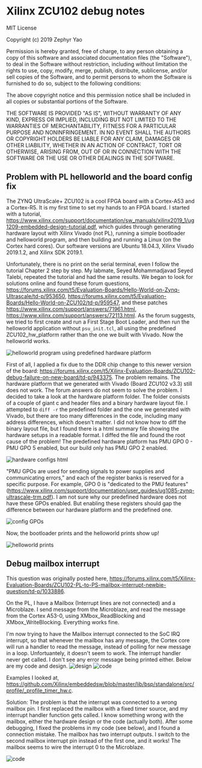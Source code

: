 # Xilinx ZCU102 debug notes

MIT License

Copyright (c) 2019 Zephyr Yao

Permission is hereby granted, free of charge, to any person obtaining a copy
of this software and associated documentation files (the "Software"), to deal
in the Software without restriction, including without limitation the rights
to use, copy, modify, merge, publish, distribute, sublicense, and/or sell
copies of the Software, and to permit persons to whom the Software is
furnished to do so, subject to the following conditions:

The above copyright notice and this permission notice shall be included in all
copies or substantial portions of the Software.

THE SOFTWARE IS PROVIDED "AS IS", WITHOUT WARRANTY OF ANY KIND, EXPRESS OR
IMPLIED, INCLUDING BUT NOT LIMITED TO THE WARRANTIES OF MERCHANTABILITY,
FITNESS FOR A PARTICULAR PURPOSE AND NONINFRINGEMENT. IN NO EVENT SHALL THE
AUTHORS OR COPYRIGHT HOLDERS BE LIABLE FOR ANY CLAIM, DAMAGES OR OTHER
LIABILITY, WHETHER IN AN ACTION OF CONTRACT, TORT OR OTHERWISE, ARISING FROM,
OUT OF OR IN CONNECTION WITH THE SOFTWARE OR THE USE OR OTHER DEALINGS IN THE
SOFTWARE.

## Problem with PL helloworld and the board config fix

The ZYNQ UltraScale+ ZCU102 is a cool FPGA board with a Cortex-A53 and a Cortex-R5. It is my first time to set my hands to an FPGA board. I started with a tutorial, https://www.xilinx.com/support/documentation/sw_manuals/xilinx2019_1/ug1209-embedded-design-tutorial.pdf, which guides through generating hardware layout with Xilinx Vivado (not PL), running a simple bootloader and helloworld program, and then building and running a Linux (on the Cortex hard cores). Our software versions are Ubuntu 18.04.3, Xilinx Vivado 2019.1.2, and Xilinx SDK 2019.1.

Unfortunately, there is no print on the serial terminal, even I follow the tutorial Chapter 2 step by step. My labmate, Seyed Mohammadjavad Seyed Talebi, repeated the tutorial and had the same results. We began to look for solutions online and found these forum questions, https://forums.xilinx.com/t5/Evaluation-Boards/Hello-World-on-Zynq-Ultrascale/td-p/953650, https://forums.xilinx.com/t5/Evaluation-Boards/Hello-World-on-ZCU102/td-p/959547, and these patches https://www.xilinx.com/support/answers/71961.html, https://www.xilinx.com/support/answers/72113.html. As the forum suggests, we tried to first create and run a First Stage Boot Loader, and then run the helloworld application without `psu_init.tcl`, all using the predefined ZCU102_hw_platform rather than the one we built with Vivado. Now the helloworld works.

![helloworld program using predefined hardware platform](./pic2.png)

First of all, I applied a fix due to the DDR chip change to this newer version of the board: https://forums.xilinx.com/t5/Xilinx-Evaluation-Boards/ZCU102-debug-failure-on-new-board/td-p/943375. The problem remains. The hardware platform that we generated with Vivado (Board ZCU102 v3.3) still does not work. The forum answers do not seem to solve the problem. I decided to take a look at the hardware platform folder. The folder consists of a couple of giant c and header files and a binary hardware layout file. I attempted to `diff -r` the predefined folder and the one we generated with Vivado, but there are too many differences in the code, including many address differences, which doesn't matter. I did not know how to diff the binary layout file, but I found there is a html summary file showing the hardware setups in a readable format. I diffed the file and found the root cause of the problem! The predefined hardware platform has PMU GPO 0 - PMU GPO 5 enabled, but our build only has PMU GPO 2 enabled. 

![hardware configs html](./pic3.png)

"PMU GPOs are used for sending signals to power supplies and communicating errors," and each of the register banks is reserved for a specific purpose. For example, GPO 0 is "dedicated to the PMU features" (https://www.xilinx.com/support/documentation/user_guides/ug1085-zynq-ultrascale-trm.pdf). I am not sure why our predefined hardware does not have these GPOs enabled. But enabling these registers should gap the difference between our hardware platform and the predefined one.

![config GPOs](./pic4.png)

Now, the bootloader prints and the helloworld prints show up! 

![helloworld prints](./pic5.png)

## Debug mailbox interrupt
This question was originally posted here, https://forums.xilinx.com/t5/Xilinx-Evaluation-Boards/ZCU102-PL-to-PS-mailbox-interrupt-newbie-question/td-p/1033886.

On the PL, I have a Mailbox (Interrupt lines are not connected) and a Microblaze. I send message from the Microblaze, and read the message from the Cortex A53-0, using XMbox_ReadBlocking and XMbox_WriteBlocking. Everything works fine.

I'm now trying to have the Mailbox interrupt connected to the SoC IRQ interrupt, so that whenever the mailbox has any message, the Cortex core will run a handler to read the message, instead of polling for new message in a loop. Unfortuantely, it doesn't seem to work. The interrupt handler never get called. I don't see any error message being printed either. Below are my code and design.
![design](./pic6.jpg)
![code](./pic7.png)

Examples I looked at, https://github.com/Xilinx/embeddedsw/blob/master/lib/bsp/standalone/src/profile/_profile_timer_hw.c.

Solution: The problem is that the interrupt was connected to a wrong mailbox pin. I first replaced the mailbox with a fixed timer source, and my interrupt handler function gets called. I know something wrong with the mailbox, either the hardware design or the code (actually both). After some debugging, I fixed the problems in my code (see below), and I found a connection mistake. The mailbox has two interrupt outputs. I switch to the second mailbox interrupt pin instead of the first one, and it works! The mailbox seems to wire the interrupt 0 to the Microblaze.

![code](./pic8.png)

